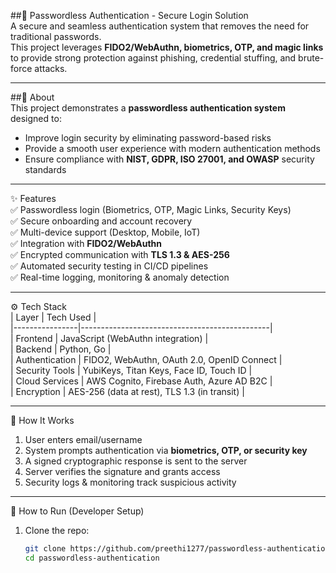 ##🔐 Passwordless Authentication - Secure Login Solution  
A secure and seamless authentication system that removes the need for traditional passwords.  
This project leverages **FIDO2/WebAuthn, biometrics, OTP, and magic links** to provide strong protection against phishing, credential stuffing, and brute-force attacks.  

---

##📌 About  
This project demonstrates a **passwordless authentication system** designed to:  
- Improve login security by eliminating password-based risks  
- Provide a smooth user experience with modern authentication methods  
- Ensure compliance with **NIST, GDPR, ISO 27001, and OWASP** security standards  

---

✨ Features  
✅ Passwordless login (Biometrics, OTP, Magic Links, Security Keys)  
✅ Secure onboarding and account recovery  
✅ Multi-device support (Desktop, Mobile, IoT)  
✅ Integration with **FIDO2/WebAuthn**  
✅ Encrypted communication with **TLS 1.3 & AES-256**  
✅ Automated security testing in CI/CD pipelines  
✅ Real-time logging, monitoring & anomaly detection  

---

⚙️ Tech Stack  
| Layer          | Tech Used                                      |  
|----------------|-----------------------------------------------|  
| Frontend       | JavaScript (WebAuthn integration)             |  
| Backend        | Python, Go                                    |  
| Authentication | FIDO2, WebAuthn, OAuth 2.0, OpenID Connect    |  
| Security Tools | YubiKeys, Titan Keys, Face ID, Touch ID       |  
| Cloud Services | AWS Cognito, Firebase Auth, Azure AD B2C      |  
| Encryption     | AES-256 (data at rest), TLS 1.3 (in transit)  |  

---

🧠 How It Works  
1. User enters email/username  
2. System prompts authentication via **biometrics, OTP, or security key**  
3. A signed cryptographic response is sent to the server  
4. Server verifies the signature and grants access  
5. Security logs & monitoring track suspicious activity  

---

🧩 How to Run (Developer Setup)  
1. Clone the repo:  
   ```bash
   git clone https://github.com/preethi1277/passwordless-authentication.git
   cd passwordless-authentication
